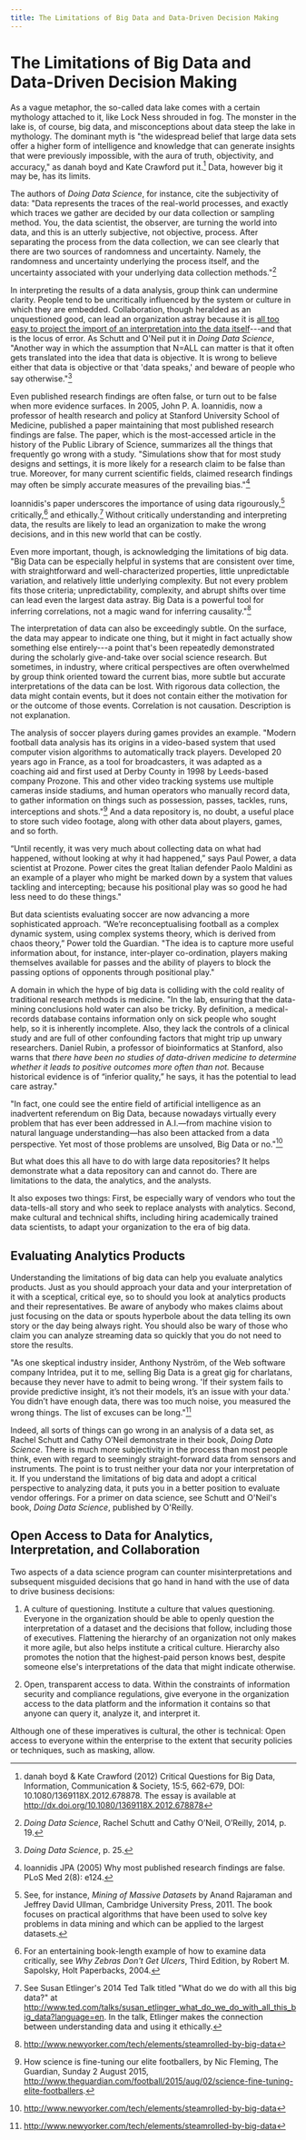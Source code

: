 ```yaml
---
title: The Limitations of Big Data and Data-Driven Decision Making
---
```



# The Limitations of Big Data and Data-Driven Decision Making

As a vague metaphor, the so-called data lake comes with a certain mythology attached to it, like Lock Ness shrouded in fog. The monster in the lake is, of course, big data, and misconceptions about data  steep the lake in mythology. The dominant myth is "the widespread belief that large data sets offer a higher form of intelligence and knowledge that can generate insights that were previously impossible, with the aura of truth, objectivity, and accuracy," as danah boyd and Kate Crawford put it.[^danah] Data, however big it may be, has its limits.

[^danah]: danah boyd & Kate Crawford (2012) Critical Questions
for Big Data, Information, Communication & Society, 15:5, 662-679, DOI:
10.1080/1369118X.2012.678878. The essay is available at http://dx.doi.org/10.1080/1369118X.2012.678878

The authors of _Doing Data Science_, for instance, cite the subjectivity of data: "Data represents the traces of the real-world processes, and exactly which traces we gather are decided by our data collection or sampling method. You, the data scientist, the observer, are turning the world into data, and this is an utterly subjective, not objective, process. After separating the process from the data collection, we can see clearly that there are two sources of randomness and uncertainty. Namely, the randomness and uncertainty underlying the process itself, and the uncertainty associated with your underlying data collection methods."[^doingds]

[^doingds]: _Doing Data Science_, Rachel Schutt and Cathy O’Neil, O’Reilly, 2014, p. 19. 

In interpreting the results of a data analysis, group think can undermine clarity. People tend to be uncritically influenced by the system or culture in which they are embedded. Collaboration, though heralded as an unquestioned good, can lead an organization astray because it is [all too easy to project the import of an interpretation into the data itself](https://www.criticism.com/da/da_indet.html)---and that is the locus of error. As Schutt and O'Neil put it in _Doing Data Science_, "Another way in which the assumption that N=ALL can matter is that it often gets translated into the idea that data is objective. It is wrong to believe either that data is objective or that 'data speaks,' and beware of people who say otherwise."[^p25]

[^p25]: _Doing Data Science_, p. 25.

Even published research findings are often false, or turn out to be false when more evidence surfaces. In 2005, John P. A. Ioannidis, now a professor of health research and policy at Stanford University School of Medicine, published a paper maintaining that most published research findings are false. The paper, which is the most-accessed article in the history of the Public Library of Science, summarizes all the things that frequently go wrong with a study. "Simulations show that for most study designs and settings, it is more likely for a research claim to be false than true. Moreover, for many current scientific fields, claimed research findings may often be simply accurate measures of the prevailing bias."[^wrong] 

[^wrong]: Ioannidis JPA (2005) Why most published research findings are false. PLoS Med 2(8): e124. 

Ioannidis's paper underscores the importance of using data rigourously,[^rig] critically,[^crit] and ethically.[^ethic] Without critically understanding and interpreting data, the results are likely to lead an organization to make the wrong decisions, and in this new world that can be costly. 

[^rig]: See, for instance, _Mining of Massive Datasets_ by Anand Rajaraman and Jeffrey David Ullman, Cambridge University Press, 2011. The book focuses on practical algorithms that have been used to solve key problems in data mining and which can be applied to the largest datasets. 

[^crit]: For an entertaining book-length example of how to examine data critically, see _Why Zebras Don't Get Ulcers_, Third Edition, by Robert M. Sapolsky, Holt Paperbacks, 2004.

[^ethic]: See Susan Etlinger's 2014 Ted Talk titled "What do we do with all this big data?" at http://www.ted.com/talks/susan_etlinger_what_do_we_do_with_all_this_big_data?language=en. In the talk, Etlinger makes the connection between understanding data and using it ethically. 

Even more important, though, is acknowledging the limitations of big data. "Big Data can be especially helpful in systems that are consistent over time, with straightforward and well-characterized properties, little unpredictable variation, and relatively little underlying complexity. But not every problem fits those criteria; unpredictability, complexity, and abrupt shifts over time can lead even the largest data astray. Big Data is a powerful tool for inferring correlations, not a magic wand for inferring causality."[^yorker] 

[^yorker]: http://www.newyorker.com/tech/elements/steamrolled-by-big-data

The interpretation of data can also be exceedingly subtle. On the surface, the data may appear to indicate one thing, but it might in fact actually show something else entirely---a point that's been repeatedly demonstrated during the scholarly give-and-take over social science research. But sometimes, in industry, where critical perspectives are often overwhelmed by group think oriented toward the current bias, more subtle but accurate interpretations of the data can be lost. With rigorous data collection, the data might contain events, but it does not contain either the motivation for or the outcome of those events. Correlation is not causation. Description is not explanation.  

The analysis of soccer players during games provides an example. "Modern football data analysis has its origins in a video-based system that used computer vision algorithms to automatically track players. Developed 20 years ago in France, as a tool for broadcasters, it was adapted as a coaching aid and first used at Derby County in 1998 by Leeds-based company Prozone. This and other video tracking systems use multiple cameras inside stadiums, and human operators who manually record data, to gather information on things such as possession, passes, tackles, runs, interceptions and shots."[^soc] And a data repository is, no doubt, a useful place to store such video footage, along with other data about players, games, and so forth. 

[^soc]: How science is fine-tuning our elite footballers, by Nic Fleming, The Guardian, Sunday 2 August 2015, 
http://www.theguardian.com/football/2015/aug/02/science-fine-tuning-elite-footballers.

“Until recently, it was very much about collecting data on what had happened, without looking at why it had happened,” says Paul Power, a data scientist at Prozone. Power cites the great Italian defender Paolo Maldini as an example of a player who might be marked down by a system that values tackling and intercepting; because his positional play was so good he had less need to do these things."

But data scientists evaluating soccer are now advancing a more sophisticated approach. “We’re reconceptualising football as a complex dynamic system, using complex systems theory, which is derived from chaos theory,” Power told the Guardian. "The idea is to capture more useful information about, for instance, inter-player co-ordination, players making themselves available for passes and the ability of players to block the passing options of opponents through positional play."

A domain in which the hype of big data is colliding with the cold reality of traditional research methods is medicine. "In the lab, ensuring that the data-mining conclusions hold water can also be tricky. By definition, a medical-records database contains information only on sick people who sought help, so it is inherently incomplete. Also, they lack the controls of a clinical study and are full of other confounding factors that might trip up unwary researchers. Daniel Rubin, a professor of bioinformatics at Stanford, also warns that _there have been no studies of data-driven medicine to determine whether it leads to positive outcomes more often than not._ Because historical evidence is of “inferior quality,” he says, it has the potential to lead care astray." 

[^clinical]: Can Big Data Tell Us What Clinical Trials Don’t?, Oct. 3, 2014, _The New York Times_, by Veronique Greenwood, at http://www.nytimes.com/2014/10/05/magazine/can-big-data-tell-us-what-clinical-trials-dont.html. 

"In fact, one could see the entire field of artificial intelligence as an inadvertent referendum on Big Data, because nowadays virtually every problem that has ever been addressed in A.I.—from machine vision to natural language understanding—has also been attacked from a data perspective. Yet most of those problems are unsolved, Big Data or no."[^yorker2]

[^yorker2]: http://www.newyorker.com/tech/elements/steamrolled-by-big-data

But what does this all have to do with large data repositories? It helps demonstrate what a data repository can and cannot do. There are limitations to the data, the analytics, and the analysts. 

It also exposes two things: First, be especially wary of vendors who tout the data-tells-all story and who seek to replace analysts with analytics. Second, make cultural and technical shifts, including hiring academically trained data scientists, to adapt your organization to the era of big data.

## Evaluating Analytics Products

Understanding the limitations of big data can help you evaluate analytics products. Just as you should approach your data and your interpretation of it with a sceptical, critical eye, so to should you look at analytics products and their representatives. Be aware of anybody who makes claims about just focusing on the data or spouts hyperbole about the data telling its own story or the day being always right. You should also be wary of those who claim you can analyze streaming data so quickly that you do not need to store the results. 

"As one skeptical industry insider, Anthony Nyström, of the Web software company Intridea, put it to me, selling Big Data is a great gig for charlatans, because they never have to admit to being wrong. 'If their system fails to provide predictive insight, it’s not their models, it’s an issue with your data.' You didn’t have enough data, there was too much noise, you measured the wrong things. The list of excuses can be long."[^yorker3]

[^yorker3]: http://www.newyorker.com/tech/elements/steamrolled-by-big-data

Indeed, all sorts of things can go wrong in an analysis of a data set, as Rachel Schutt and Cathy O’Neil demonstrate in their book, _Doing Data Science_. There is much more subjectivity in the process than most people think, even with regard to seemingly straight-forward data from sensors and instruments. The point is to trust neither your data nor your interpretation of it. If you understand the limitations of big data and adopt a critical perspective to analyzing data, it puts you in a better position to evaluate vendor offerings. For a primer on data science, see Schutt and O'Neil's book, _Doing Data Science_, published by O'Reilly.    


## Open Access to Data for Analytics, Interpretation, and Collaboration

Two aspects of a data science program can counter misinterpretations and subsequent misguided decisions that go hand in hand with the use of data to drive business decisions: 

1. A culture of questioning. Institute a culture that values questioning. Everyone in the organization should be able to openly question the interpretation of a dataset and the decisions that follow, including those of executives. Flattening the hierarchy of an organization not only makes it more agile, but also helps institute a critical culture. Hierarchy also promotes the notion that the highest-paid person knows best, despite someone else's interpretations of the data that might indicate otherwise. 

1. Open, transparent access to data. Within the constraints of information security and compliance regulations, give everyone in the organization access to the data platform and the information it contains so that anyone can query it, analyze it, and interpret it. 

Although one of these imperatives is cultural, the other is technical: Open access to everyone within the enterprise to the extent that security policies or techniques, such as masking, allow. 




